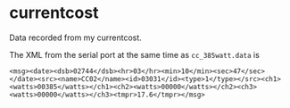 # currentcost

Data recorded from my currentcost.

The XML from the serial port at the same time as `cc_385watt.data` is 

    <msg><date><dsb>02744</dsb><hr>03</hr><min>10</min><sec>47</sec></date><src><name>CC02</name><id>03031</id><type>1</type></src><ch1><watts>00385</watts></ch1><ch2><watts>00000</watts></ch2><ch3><watts>00000</watts></ch3><tmpr>17.6</tmpr></msg>

